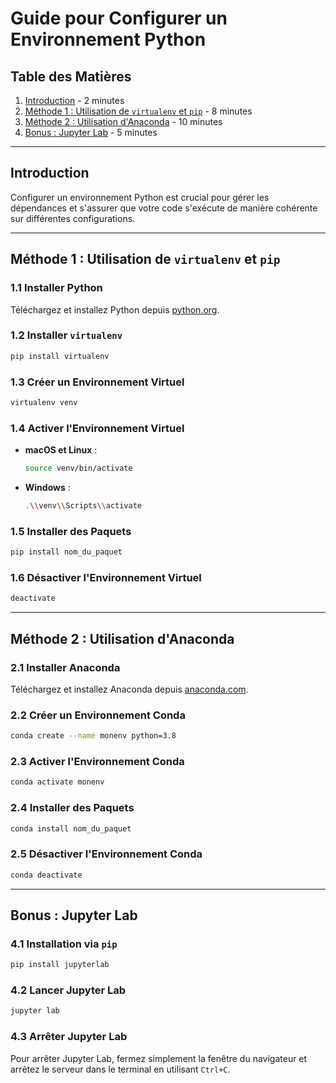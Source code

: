 # Guide pour Configurer un Environnement Python

## Table des Matières

1. [Introduction](#introduction) - 2 minutes
2. [Méthode 1 : Utilisation de `virtualenv` et `pip`](#méthode-1--utilisation-de-virtualenv-et-pip) - 8 minutes
3. [Méthode 2 : Utilisation d'Anaconda](#méthode-2--utilisation-danaconda) - 10 minutes
4. [Bonus : Jupyter Lab](#bonus--jupyter-lab) - 5 minutes

---

## Introduction

Configurer un environnement Python est crucial pour gérer les dépendances et s'assurer que votre code s'exécute de manière cohérente sur différentes configurations.

---

## Méthode 1 : Utilisation de `virtualenv` et `pip`

### 1.1 Installer Python

Téléchargez et installez Python depuis [python.org](https://www.python.org/).

### 1.2 Installer `virtualenv`

```bash
pip install virtualenv
```

### 1.3 Créer un Environnement Virtuel

```bash
virtualenv venv
```

### 1.4 Activer l'Environnement Virtuel

- **macOS et Linux** :

    ```bash
    source venv/bin/activate
    ```
  
- **Windows** :

    ```bash
    .\\venv\\Scripts\\activate
    ```

### 1.5 Installer des Paquets

```bash
pip install nom_du_paquet
```

### 1.6 Désactiver l'Environnement Virtuel

```bash
deactivate
```

---

## Méthode 2 : Utilisation d'Anaconda

### 2.1 Installer Anaconda

Téléchargez et installez Anaconda depuis [anaconda.com](https://www.anaconda.com/products/distribution).

### 2.2 Créer un Environnement Conda

```bash
conda create --name monenv python=3.8
```

### 2.3 Activer l'Environnement Conda

```bash
conda activate monenv
```

### 2.4 Installer des Paquets

```bash
conda install nom_du_paquet
```

### 2.5 Désactiver l'Environnement Conda

```bash
conda deactivate
```

---

## Bonus : Jupyter Lab

### 4.1 Installation via `pip`

```bash
pip install jupyterlab
```

### 4.2 Lancer Jupyter Lab

```bash
jupyter lab
```

### 4.3 Arrêter Jupyter Lab

Pour arrêter Jupyter Lab, fermez simplement la fenêtre du navigateur et arrêtez le serveur dans le terminal en utilisant `Ctrl+C`.
